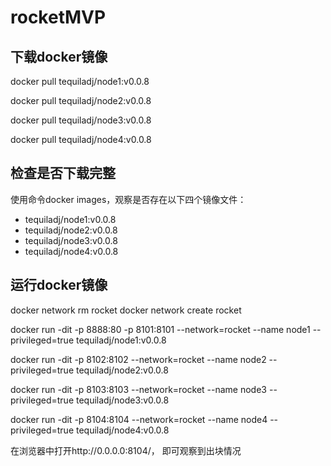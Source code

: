 # rocketMVP
## 下载docker镜像
docker pull tequiladj/node1:v0.0.8

docker pull tequiladj/node2:v0.0.8

docker pull tequiladj/node3:v0.0.8

docker pull tequiladj/node4:v0.0.8

## 检查是否下载完整 
使用命令docker images，观察是否存在以下四个镜像文件：
- tequiladj/node1:v0.0.8
- tequiladj/node2:v0.0.8
- tequiladj/node3:v0.0.8
- tequiladj/node4:v0.0.8
  

## 运行docker镜像
docker network rm rocket
docker network create rocket

docker run -dit -p 8888:80 -p 8101:8101 --network=rocket --name node1 --privileged=true tequiladj/node1:v0.0.8 

docker run -dit -p 8102:8102 --network=rocket --name node2 --privileged=true tequiladj/node2:v0.0.8 

docker run -dit -p 8103:8103 --network=rocket --name node3 --privileged=true tequiladj/node3:v0.0.8

docker run -dit -p 8104:8104 --network=rocket --name node4 --privileged=true tequiladj/node4:v0.0.8


在浏览器中打开http://0.0.0.0:8104/，
即可观察到出块情况
